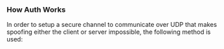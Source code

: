 ### How Auth Works
In order to setup a secure channel to communicate over UDP that makes spoofing either the client or server impossible, the following method is used:
